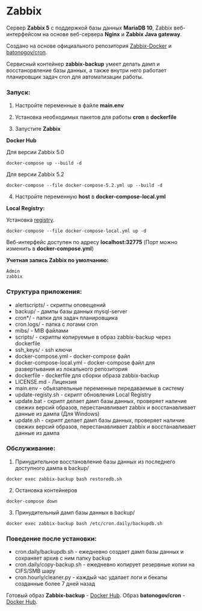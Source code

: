 # Zabbix

Сервер **Zabbix 5** с поддержкой базы данных **MariaDB 10**, Zabbix веб-интерфейсом на основе веб-сервера **Nginx** и **Zabbix Java gateway**. 

Создано на основе официального репозитория [Zabbix-Docker](https://github.com/zabbix/zabbix-docker) и [batonogov/cron](https://github.com/batonogov/cron).

Сервисный контейнер **zabbix-backup** умеет делать дамп и восстанорвление базы данных, а также внутри него работает планировщик задач cron для автоматизации работы.

### Запуск:

1. Настройте переменные в файле **main.env**

2. Установка необходимых пакетов для работы **cron** в **dockerfile**

3. Запустите **Zabbix**

**Docker Hub**

Для версии Zabbix 5.0

```
docker-compose up --build -d
```

Для версии Zabbix 5.2

```
docker-compose --file docker-compose-5.2.yml up --build -d
```

4. Настройте переменную **host** в **docker-compose-local.yml**

**Local Registry:**

Установка [registry](https://hub.docker.com/_/registry).

```
docker-compose --file docker-compose-local.yml up -d
```

Веб-интерфейс доступен по адресу **localhost:32775** (Порт можно изменить в **docker-compose.yml**)

**Учетная запись Zabbix по умолчанию:**
```
Admin
zabbix
```

### Структура приложения:

- alertscripts/ - скрипты оповещений
- backup/ - дампы базы данных mysql-server
- cron*/ - папки для задач планировщика
- cron.logs/ - папка с логами cron
- mibs/ - MIB файлами
- scripts/ - скрипты копируемые в образ zabbix-backup через dockerfile
- ssh_keys/ - ssh ключи
- docker-compose.yml - docker-compose файл
- docker-compose-local.yml - docker-compose файл для развертывания из локального репозитория
- dockerfile - dockerfile для сборки образа zabbix-backup
- LICENSE.md - Лицензия
- main.env - обьязательные переменные передаваемые в систему
- update-registy.sh - скрипт обновления Local Registry 
- update.bat - скрипт делает дамп базы данных, проверяет наличие свежих версий образов, перестанавливает zabbix и восстанавливает данные из дампа (Для Windows)
- update.sh - скрипт делает дамп базы данных, проверяет наличие свежих версий образов, перестанавливает zabbix и восстанавливает данные из дампа

### Обслуживание:

1. Принудительное восстановление базы данных из последнего доступного дампа в backup/
```
docker exec zabbix-backup bash restoredb.sh
```

2. Остановка контейнеров
```
docker-compose down
```

3. Принудительный дамп базы данных в backup/
```
docker exec zabbix-backup bash /etc/cron.daily/backupdb.sh
```

### Поведение после установки:

- cron.daily/backupdb.sh - ежедневно создает дамп базы данных и сохраняет архив с ним папку backup
- cron.daily/copy-backup.sh - ежедневно копирует резервные копии на CIFS/SMB шару
- cron.hourly/cleaner.py - каждый час удалает логи и бекапы созданные более 7 дней назад

Готовый образ **Zabbix-backup** - [Docker Hub](https://hub.docker.com/repository/docker/batonogov/zabbix-backup). Образ **batonogov/cron** - [Docker Hub](https://hub.docker.com/repository/docker/batonogov/cron).
